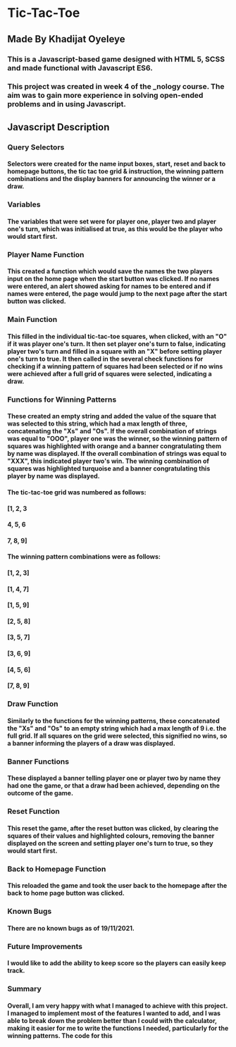 # Tic-Tac-Toe
## Made By Khadijat Oyeleye

### This is a Javascript-based game designed with HTML 5, SCSS and made functional with Javascript ES6.

### This project was created in week 4 of the _nology course. The aim was to gain more experience in solving open-ended problems and in using Javascript.

## Javascript Description

### Query Selectors
#### Selectors were created for the name input boxes, start, reset and back to homepage buttons, the tic tac toe grid & instruction, the winning pattern combinations and the display banners for announcing the winner or a draw.

### Variables
#### The variables that were set were for player one, player two and player one's turn, which was initialised at true, as this would be the player who would start first.

### Player Name Function
#### This created a function which would save the names the two players input on the home page when the start button was clicked. If no names were entered, an alert showed asking for names to be entered and if names were entered, the page would jump to the next page after the start button was clicked.

### Main Function
#### This filled in the individual tic-tac-toe squares, when clicked, with an "O" if it was player one's turn. It then set player one's turn to false, indicating player two's turn and filled in a square with an "X" before setting player one's turn to true. It then called in the several check functions for checking if a winning pattern of squares had been selected or if no wins were achieved after a full grid of squares were selected, indicating a draw.

### Functions for Winning Patterns
#### These created an empty string and added the value of the square that was selected to this string, which had a max length of three, concatenating the "Xs" and "Os". If the overall combination of strings was equal to "OOO", player one was the winner, so the winning pattern of squares was highlighted with orange and a banner congratulating them by name was displayed. If the overall combination of strings was equal to "XXX", this indicated player two's win. The winning combination of squares was highlighted turquoise and a banner congratulating this player by name was displayed.
#### The tic-tac-toe grid was numbered as follows:
#### [1, 2, 3
####  4, 5, 6
####  7, 8, 9]
#### The winning pattern combinations were as follows:
#### [1, 2, 3]
#### [1, 4, 7]
#### [1, 5, 9]
#### [2, 5, 8]
#### [3, 5, 7]
#### [3, 6, 9]
#### [4, 5, 6]
#### [7, 8, 9]

### Draw Function
#### Similarly to the functions for the winning patterns, these concatenated the "Xs" and "Os" to an empty string which had a max length of 9 i.e. the full grid. If all squares on the grid were selected, this signified no wins, so a banner informing the players of a draw was displayed.

### Banner Functions
#### These displayed a banner telling player one or player two by name they had one the game, or that a draw had been achieved, depending on the outcome of the game.

### Reset Function
#### This reset the game, after the reset button was clicked, by clearing the squares of their values and highlighted colours, removing the banner displayed on the screen and setting player one's turn to true, so they would start first.

### Back to Homepage Function
#### This reloaded the game and took the user back to the homepage after the back to home page button was clicked.

### Known Bugs
#### There are no known bugs as of 19/11/2021.

### Future Improvements
#### I would like to add the ability to keep score so the players can easily keep track.

### Summary
#### Overall, I am very happy with what I managed to achieve with this project. I managed to implement most of the features I wanted to add, and I was able to break down the problem better than I could with the calculator, making it easier for me to write the functions I needed, particularly for the winning patterns. The code for this 